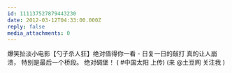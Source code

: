```yaml
---
id: 111137527879443230
date: 2012-03-12T04:33:00.000Z
reply: false
media_attachments: 0
---
```


爆笑扯淡小电影【勺子杀人狂】绝对值得你一看 - 日复一日的敲打 真的让人崩溃， 特别是最后一个桥段。 绝对碉堡！ ( #中国太阳 上传) (来 @土豆网 关注我 ) ​​​​

